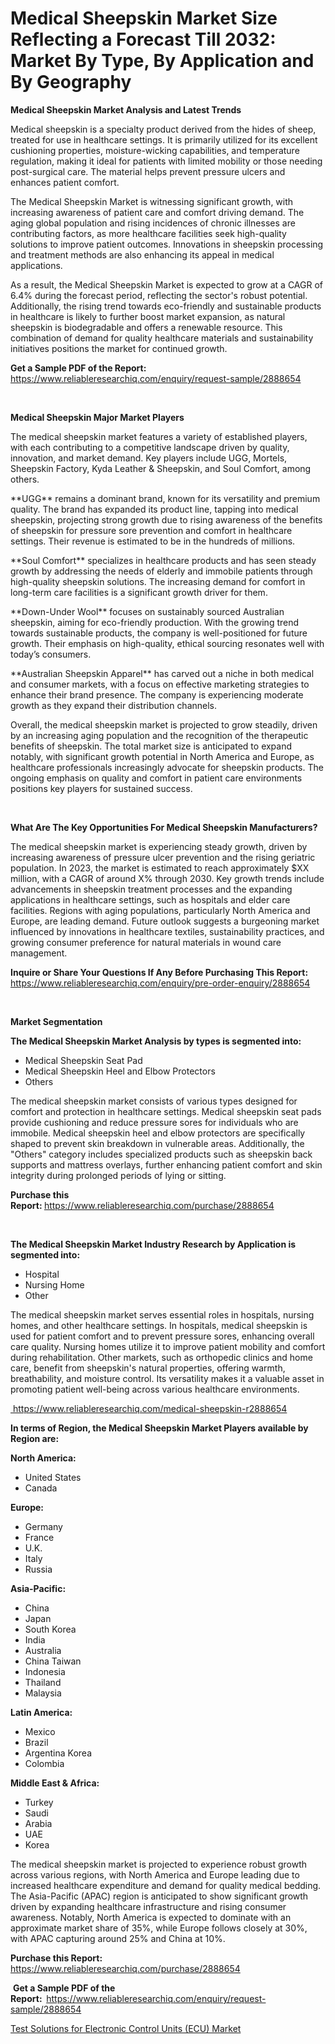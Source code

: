 <p><h1>Medical Sheepskin Market Size Reflecting a Forecast Till 2032: Market By Type, By Application and By Geography</h1></p><p><strong>Medical Sheepskin Market Analysis and Latest Trends</strong></p>
<p><p>Medical sheepskin is a specialty product derived from the hides of sheep, treated for use in healthcare settings. It is primarily utilized for its excellent cushioning properties, moisture-wicking capabilities, and temperature regulation, making it ideal for patients with limited mobility or those needing post-surgical care. The material helps prevent pressure ulcers and enhances patient comfort.</p><p>The Medical Sheepskin Market is witnessing significant growth, with increasing awareness of patient care and comfort driving demand. The aging global population and rising incidences of chronic illnesses are contributing factors, as more healthcare facilities seek high-quality solutions to improve patient outcomes. Innovations in sheepskin processing and treatment methods are also enhancing its appeal in medical applications.</p><p>As a result, the Medical Sheepskin Market is expected to grow at a CAGR of 6.4% during the forecast period, reflecting the sector's robust potential. Additionally, the rising trend towards eco-friendly and sustainable products in healthcare is likely to further boost market expansion, as natural sheepskin is biodegradable and offers a renewable resource. This combination of demand for quality healthcare materials and sustainability initiatives positions the market for continued growth.</p></p>
<p><strong>Get a Sample PDF of the Report:&nbsp;</strong> <a href="https://www.reliableresearchiq.com/enquiry/request-sample/2888654?utm_campaign=2655&utm_medium=2&utm_source=Github&utm_content=ia&utm_term=14032025&utm_id=medical-sheepskin">https://www.reliableresearchiq.com/enquiry/request-sample/2888654</a></p>
<p>&nbsp;</p>
<p><strong>Medical Sheepskin Major Market Players</strong></p>
<p><p>The medical sheepskin market features a variety of established players, with each contributing to a competitive landscape driven by quality, innovation, and market demand. Key players include UGG, Mortels, Sheepskin Factory, Kyda Leather & Sheepskin, and Soul Comfort, among others.</p><p>**UGG** remains a dominant brand, known for its versatility and premium quality. The brand has expanded its product line, tapping into medical sheepskin, projecting strong growth due to rising awareness of the benefits of sheepskin for pressure sore prevention and comfort in healthcare settings. Their revenue is estimated to be in the hundreds of millions.</p><p>**Soul Comfort** specializes in healthcare products and has seen steady growth by addressing the needs of elderly and immobile patients through high-quality sheepskin solutions. The increasing demand for comfort in long-term care facilities is a significant growth driver for them.</p><p>**Down-Under Wool** focuses on sustainably sourced Australian sheepskin, aiming for eco-friendly production. With the growing trend towards sustainable products, the company is well-positioned for future growth. Their emphasis on high-quality, ethical sourcing resonates well with today’s consumers.</p><p>**Australian Sheepskin Apparel** has carved out a niche in both medical and consumer markets, with a focus on effective marketing strategies to enhance their brand presence. The company is experiencing moderate growth as they expand their distribution channels.</p><p>Overall, the medical sheepskin market is projected to grow steadily, driven by an increasing aging population and the recognition of the therapeutic benefits of sheepskin. The total market size is anticipated to expand notably, with significant growth potential in North America and Europe, as healthcare professionals increasingly advocate for sheepskin products. The ongoing emphasis on quality and comfort in patient care environments positions key players for sustained success.</p></p>
<p>&nbsp;</p>
<p><strong>What Are The Key Opportunities For Medical Sheepskin Manufacturers?</strong></p>
<p><p>The medical sheepskin market is experiencing steady growth, driven by increasing awareness of pressure ulcer prevention and the rising geriatric population. In 2023, the market is estimated to reach approximately $XX million, with a CAGR of around X% through 2030. Key growth trends include advancements in sheepskin treatment processes and the expanding applications in healthcare settings, such as hospitals and elder care facilities. Regions with aging populations, particularly North America and Europe, are leading demand. Future outlook suggests a burgeoning market influenced by innovations in healthcare textiles, sustainability practices, and growing consumer preference for natural materials in wound care management.</p></p>
<p><strong>Inquire or Share Your Questions If Any Before Purchasing This Report:</strong> <a href="https://www.reliableresearchiq.com/enquiry/pre-order-enquiry/2888654?utm_campaign=2655&utm_medium=2&utm_source=Github&utm_content=ia&utm_term=14032025&utm_id=medical-sheepskin">https://www.reliableresearchiq.com/enquiry/pre-order-enquiry/2888654</a></p>
<p>&nbsp;</p>
<p><strong>Market Segmentation</strong></p>
<p><strong>The Medical Sheepskin Market Analysis by types is segmented into:</strong></p>
<p><ul><li> Medical Sheepskin Seat Pad</li><li>Medical Sheepskin Heel and Elbow Protectors</li><li>Others </li></ul></p>
<p><p>The medical sheepskin market consists of various types designed for comfort and protection in healthcare settings. Medical sheepskin seat pads provide cushioning and reduce pressure sores for individuals who are immobile. Medical sheepskin heel and elbow protectors are specifically shaped to prevent skin breakdown in vulnerable areas. Additionally, the "Others" category includes specialized products such as sheepskin back supports and mattress overlays, further enhancing patient comfort and skin integrity during prolonged periods of lying or sitting.</p></p>
<p><strong>Purchase this Report:&nbsp;</strong><a href="https://www.reliableresearchiq.com/purchase/2888654?utm_campaign=2655&utm_medium=2&utm_source=Github&utm_content=ia&utm_term=14032025&utm_id=medical-sheepskin">https://www.reliableresearchiq.com/purchase/2888654</a></p>
<p>&nbsp;</p>
<p><strong>The Medical Sheepskin Market Industry Research by Application is segmented into:</strong></p>
<p><ul><li> Hospital</li><li>Nursing Home</li><li>Other </li></ul></p>
<p><p>The medical sheepskin market serves essential roles in hospitals, nursing homes, and other healthcare settings. In hospitals, medical sheepskin is used for patient comfort and to prevent pressure sores, enhancing overall care quality. Nursing homes utilize it to improve patient mobility and comfort during rehabilitation. Other markets, such as orthopedic clinics and home care, benefit from sheepskin's natural properties, offering warmth, breathability, and moisture control. Its versatility makes it a valuable asset in promoting patient well-being across various healthcare environments.</p></p>
<p><a href="https://www.reliableresearchiq.com/medical-sheepskin-r2888654?utm_campaign=2655&utm_medium=2&utm_source=Github&utm_content=ia&utm_term=14032025&utm_id=medical-sheepskin">&nbsp;https://www.reliableresearchiq.com/medical-sheepskin-r2888654</a></p>
<p><strong>In terms of Region, the Medical Sheepskin Market Players available by Region are:</strong></p>
<p>
    <p> <strong> North America: </strong>
        <ul>
            <li>United States</li>
            <li>Canada</li>
        </ul>
        </p> 
    <p> <strong> Europe: </strong>
        <ul>
            <li>Germany</li>
            <li>France</li>
            <li>U.K.</li>
            <li>Italy</li>
            <li>Russia</li>
        </ul>
        </p> 
    <p> <strong> Asia-Pacific: </strong>
        <ul>
            <li>China</li>
            <li>Japan</li>
            <li>South Korea</li>
            <li>India</li>
            <li>Australia</li>
            <li>China Taiwan</li>
            <li>Indonesia</li>
            <li>Thailand</li>
            <li>Malaysia</li>
        </ul>
        </p> 
    <p> <strong> Latin America: </strong>
        <ul>
            <li>Mexico</li>
            <li>Brazil</li>
            <li>Argentina Korea</li>
            <li>Colombia</li>
        </ul>
        </p> 
    <p> <strong> Middle East & Africa: </strong>
        <ul>
            <li>Turkey</li>
            <li>Saudi</li>
            <li>Arabia</li>
            <li>UAE</li>
            <li>Korea</li>
        </ul>
    </p>
    </p>
<p><p>The medical sheepskin market is projected to experience robust growth across various regions, with North America and Europe leading due to increased healthcare expenditure and demand for quality medical bedding. The Asia-Pacific (APAC) region is anticipated to show significant growth driven by expanding healthcare infrastructure and rising consumer awareness. Notably, North America is expected to dominate with an approximate market share of 35%, while Europe follows closely at 30%, with APAC capturing around 25% and China at 10%.</p></p>
<p><strong>Purchase this Report: </strong><a href="https://www.reliableresearchiq.com/purchase/2888654?utm_campaign=2655&utm_medium=2&utm_source=Github&utm_content=ia&utm_term=14032025&utm_id=medical-sheepskin">https://www.reliableresearchiq.com/purchase/2888654</a></p>
<p>&nbsp;<strong>Get a Sample PDF of the Report:&nbsp;&nbsp;</strong><a href="https://www.reliableresearchiq.com/enquiry/request-sample/2888654?utm_campaign=2655&utm_medium=2&utm_source=Github&utm_content=ia&utm_term=14032025&utm_id=medical-sheepskin">https://www.reliableresearchiq.com/enquiry/request-sample/2888654</a></p>
<p><strong></strong></p>
<p><p><a href="https://github.com/danikabiele541/Market-Research-Report-List-1/blob/main/test-solutions-for-electronic-control-units-ecu-market.md?utm_campaign=2655&utm_medium=2&utm_source=Github&utm_content=ia&utm_term=14032025&utm_id=medical-sheepskin">Test Solutions for Electronic Control Units (ECU) Market</a></p></p>